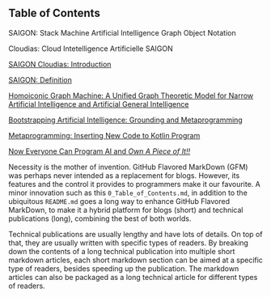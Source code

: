 ## Table of Contents

SAIGON: Stack Machine Artificial Intelligence Graph Object Notation

Cloudias: Cloud Intetelligence Artificielle SAIGON

[ SAIGON Cloudias: Introduction ](https://github.com/udexon/SAIGON/blob/master/README.md)

[ SAIGON: Definition ](https://github.com/udexon/SAIGON/blob/master/SAIGON_def.md)

[ Homoiconic Graph Machine: A Unified Graph Theoretic Model for Narrow Artificial Intelligence and Artificial General Intelligence ](https://github.com/udexon/SAIGON/blob/master/Homoiconic_Graph_Machine.md)

[ Bootstrapping Artificial Intelligence: Grounding and Metaprogramming ](https://github.com/udexon/SAIGON/blob/master/SAIGON_Kotlin.md)

[ Metaprogramming: Inserting New Code to Kotlin Program ](https://github.com/udexon/SAIGON/blob/master/S_insert.md)

[ Now Everyone Can Program AI and *Own A Piece of It!!* ](https://github.com/udexon/SAIGON/blob/master/Now_Everyone_Can_AI.md)

Necessity is the mother of invention. GitHub Flavored MarkDown (GFM) was perhaps never intended as a replacement for blogs. However, its features and the control it provides to programmers make it our favourite. A minor innovation such as this `0_Table_of_Contents.md`, in addition to the ubiquitous `README.md` goes a long way to enhance GitHub Flavored MarkDown, to make it a hybrid platform for blogs (short) and technical publications (long), combining the best of both worlds.

Technical publications are usually lengthy and have lots of details. On top of that, they are usually written with specific types of readers. By breaking down the contents of a long technical publication into multiple short markdown articles, each short markdown section can be aimed at a specific type of readers, besides speeding up the publication. The markdown articles can also be packaged as a long technical article for different types of readers.

